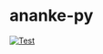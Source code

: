 # ananke-py

[![Test](https://github.com/henrytill/ananke-py/actions/workflows/main.yml/badge.svg)](https://github.com/henrytill/ananke-py/actions/workflows/main.yml)
